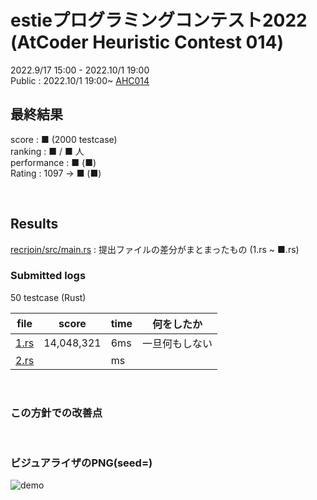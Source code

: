 # estieプログラミングコンテスト2022 (AtCoder Heuristic Contest 014)

2022.9/17 15:00 - 2022.10/1 19:00  
Public : 2022.10/1 19:00~
[AHC014](https://atcoder.jp/contests/ahc014/tasks/ahc014_a)  


## 最終結果
score : ■ (2000 testcase)  
ranking : ■ / ■ 人  
performance : ■ (■)  
Rating : 1097 -> ■ (■)

<br>

## Results
[recrjoin/src/main.rs](recrjoin/src/main.rs) : 提出ファイルの差分がまとまったもの (1.rs ~ ■.rs)

### Submitted logs
50 testcase (Rust)

| file | score | time | 何をしたか |
| ---- | ---- | ---- | ---- |
| [1.rs](recrjoin/src/bin/1.rs) | 14,048,321 | 6ms | 一旦何もしない |
| [2.rs](recrjoin/src/bin/2.rs) |  | ms |  |


<br>

### この方針での改善点


<br>

### ビジュアライザのPNG(seed=)
![demo](recrjoin/vis.png)  

